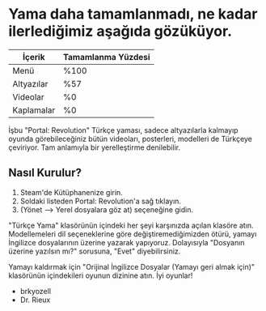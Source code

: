 # Yama daha tamamlanmadı, ne kadar ilerlediğimiz aşağıda gözüküyor.
| İçerik     | Tamamlanma Yüzdesi |
|------------|--------------------|
| Menü       | %100               |
| Altyazılar | %57                |
| Videolar   | %0                 |
| Kaplamalar | %0                 |

İşbu "Portal: Revolution" Türkçe yaması, sadece altyazılarla kalmayıp oyunda görebileceğiniz bütün videoları, posterleri, modelleri de Türkçeye çeviriyor. Tam anlamıyla bir yerelleştirme denilebilir.

## Nasıl Kurulur?

1) Steam'de Kütüphanenize girin.
2) Soldaki listeden Portal: Revolution'a sağ tıklayın.
3) (Yönet --> Yerel dosyalara göz at) seçeneğine gidin.

"Türkçe Yama" klasörünün içindeki her şeyi karşınızda açılan klasöre atın. Modellemeleri dil seçeneklerine göre değiştiremediğimizden ötürü, yamayı İngilizce dosyalarının üzerine yazarak yapıyoruz. Dolayısıyla "Dosyanın üzerine yazılsın mı?" sorusuna, "Evet" diyebilirsiniz.

Yamayı kaldırmak için "Orijinal İngilizce Dosyalar (Yamayı geri almak için)" klasörünün içindekileri oyunun dizinine atın. İyi oyunlar!

- brkyozell
- Dr. Rieux
